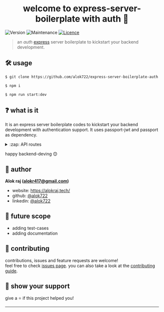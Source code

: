 <h1 align="center">welcome to express-server-boilerplate with auth 👋</h1>
<p>
  <img alt="Version" src="https://img.shields.io/badge/version-1.0.0-blue.svg?cacheSeconds=2592000" />
  <img alt="Maintenance" src="https://img.shields.io/badge/Maintained-yes-blue.svg" />
  <a href="https://github.com/alok722/express-server-boilerplate-auth.git/blob/main/LICENSE" target="_blank">
    <img alt="Licence" src="https://img.shields.io/badge/License-MIT-blue.svg" />
  </a>
</p>

> an *auth* [express](https://expressjs.com/) server boilerplate to kickstart your backend development.

## 🛠 usage

```sh
$ git clone https://github.com/alok722/express-server-boilerplate-auth.git

$ npm i

$ npm run start:dev
```

## ❓ what is it

It is an express server boilerplate codes to kickstart your backend development with authentication support. It uses passport-jwt and passport as dependency.

<details>
<summary>:zap: API routes</summary>
* /api/auth/register -- add User <br/>
* /api/auth/login -- authenticate user <br/>
* /api/product/read -- read all products * <br/>
* /api/product/read/:_id -- read product by id * <br/>
* /api/product/add -- add product * <br/>
* /api/product/update/:_id -- update product by id * <br/>
* /api/product/delete/:_id -- delete product by id * <br/>

** _product api expects jwt token as Authorization Bearer header, you can get the token by making an api call to login after registration._
</details>

happy backend-deving 😊

## 👤 author

 **Alok raj (alokr417@gmail.com)**

* website: https://alokraj.tech/
* github: [@alok722](https://github.com/alok722)
* linkedin: [@alok722](https://linkedin.com/in/alok722)

## 🚀 future scope

* adding test-cases
* adding documentation

## 🤝 contributing

contributions, issues and feature requests are welcome!<br />feel free to check [issues page](). you can also take a look at the [contributing guide](https://github.com/alok722/express-server-boilerplate-auth/blob/main/CONTRIBUTING.md).

## 🙌 show your support

give a ⭐️ if this project helped you!


***